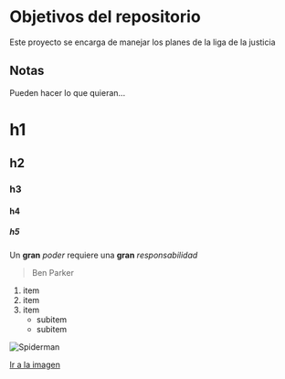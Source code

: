 # Objetivos del repositorio

Este proyecto se encarga de manejar los planes de la liga de la justicia


## Notas
Pueden hacer lo que quieran...

# h1
## h2
### h3
#### h4
##### h5

Un **gran** _poder_ requiere una **gran** _responsabilidad_
> Ben Parker

1. item
2. item
3. item
    * subitem
    * subitem


![Spiderman](https://as01.epimg.net/meristation/imagenes/2018/07/24/header_image/539536481532422790.jpg)


[Ir a la imagen](https://as01.epimg.net/meristation/imagenes/2018/07/24/header_image/539536481532422790.jpg)
